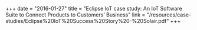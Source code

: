 +++
date = "2016-01-27"
title = "Eclipse IoT case study: An IoT Software Suite to Connect Products to Customers’ Business"
link = "/resources/case-studies/Eclipse%20IoT%20Success%20Story%20-%20Solair.pdf"
+++
